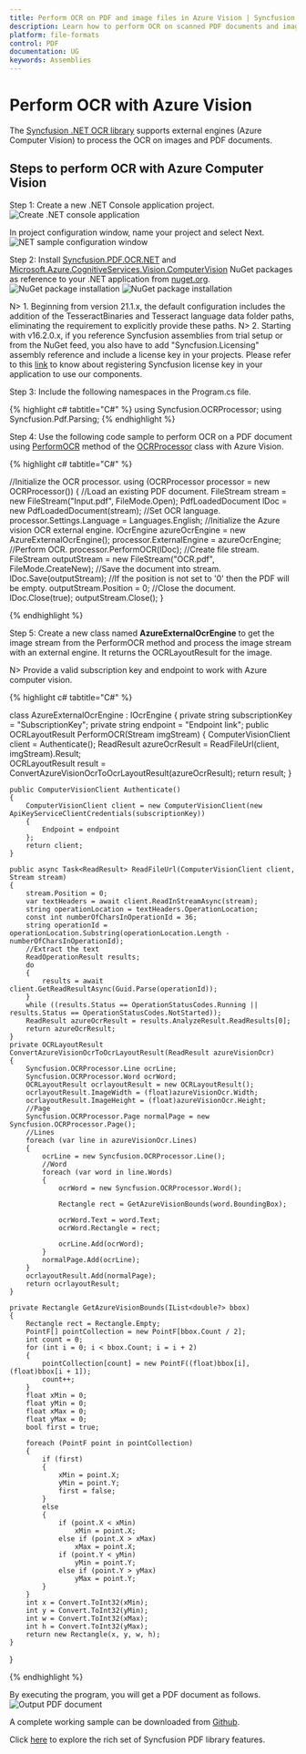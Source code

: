 ```yaml
---
title: Perform OCR on PDF and image files in Azure Vision | Syncfusion
description: Learn how to perform OCR on scanned PDF documents and images in Azure Vision using Syncfusion .NET OCR library. 
platform: file-formats
control: PDF
documentation: UG
keywords: Assemblies
--- 
```


# Perform OCR with Azure Vision 

The [Syncfusion .NET OCR library](https://www.syncfusion.com/document-processing/pdf-framework/net/pdf-library/ocr-process) supports external engines (Azure Computer Vision) to process the OCR on images and PDF documents.

## Steps to perform OCR with Azure Computer Vision 
Step 1: Create a new .NET Console application project. 
![Create .NET console application](OCR-Images/NET-sample-Azure-step1.png) 

In project configuration window, name your project and select Next. 
![NET sample configuration window](OCR-Images/NET-sample-Azure-step2.png)

Step 2: Install [Syncfusion.PDF.OCR.NET](https://www.nuget.org/packages/Syncfusion.PDF.OCR.NET) and [Microsoft.Azure.CognitiveServices.Vision.ComputerVision](https://www.nuget.org/packages/Microsoft.Azure.CognitiveServices.Vision.ComputerVision) NuGet packages as reference to your .NET application from [nuget.org](https://www.nuget.org/). 
![NuGet package installation](OCR-Images/NET-sample-Azure-step3.png)
![NuGet package installation](OCR-Images/NET-sample-Azure-step4.png)

N> 1. Beginning from version 21.1.x, the default configuration includes the addition of the TesseractBinaries and Tesseract language data folder paths, eliminating the requirement to explicitly provide these paths.
N> 2. Starting with v16.2.0.x, if you reference Syncfusion assemblies from trial setup or from the NuGet feed, you also have to add "Syncfusion.Licensing" assembly reference and include a license key in your projects. Please refer to this [link](https://help.syncfusion.com/common/essential-studio/licensing/overview) to know about registering Syncfusion license key in your application to use our components.

Step 3: Include the following namespaces in the Program.cs file. 

{% highlight c# tabtitle="C#" %}
using Syncfusion.OCRProcessor;
using Syncfusion.Pdf.Parsing;
{% endhighlight %}

Step 4: Use the following code sample to perform OCR on a PDF document using [PerformOCR](https://help.syncfusion.com/cr/file-formats/Syncfusion.OCRProcessor.OCRProcessor.html#Syncfusion_OCRProcessor_OCRProcessor_PerformOCR_Syncfusion_Pdf_Parsing_PdfLoadedDocument_System_String_) method of the [OCRProcessor](https://help.syncfusion.com/cr/file-formats/Syncfusion.OCRProcessor.OCRProcessor.html) class with Azure Vision.

{% highlight c# tabtitle="C#" %}

//Initialize the OCR processor.
using (OCRProcessor processor = new OCRProcessor())
{
    //Load an existing PDF document.
    FileStream stream = new FileStream("Input.pdf", FileMode.Open);
    PdfLoadedDocument lDoc = new PdfLoadedDocument(stream);
    //Set OCR language.
    processor.Settings.Language = Languages.English;
    //Initialize the Azure vision OCR external engine.
    IOcrEngine azureOcrEngine = new AzureExternalOcrEngine();
    processor.ExternalEngine = azureOcrEngine;
    //Perform OCR.
    processor.PerformOCR(lDoc);
    //Create file stream.
    FileStream outputStream = new FileStream("OCR.pdf", FileMode.CreateNew);
    //Save the document into stream.
    lDoc.Save(outputStream);
    //If the position is not set to '0' then the PDF will be empty. 
    outputStream.Position = 0;
    //Close the document. 
    lDoc.Close(true);
    outputStream.Close();
}

{% endhighlight %}

Step 5: Create a new class named <b>AzureExternalOcrEngine</b> to get the image stream from the PerformOCR method and process the image stream with an external engine. It returns the OCRLayoutResult for the image. 

N> Provide a valid subscription key and endpoint to work with Azure computer vision.

{% highlight c# tabtitle="C#" %}

class AzureExternalOcrEngine : IOcrEngine
{
    private string subscriptionKey = "SubscriptionKey";
    private string endpoint = "Endpoint link";
    public OCRLayoutResult PerformOCR(Stream imgStream)
    {
        ComputerVisionClient client = Authenticate();
        ReadResult azureOcrResult = ReadFileUrl(client, imgStream).Result;               
        OCRLayoutResult result = ConvertAzureVisionOcrToOcrLayoutResult(azureOcrResult);
        return result;
    }

    public ComputerVisionClient Authenticate()
    {
        ComputerVisionClient client = new ComputerVisionClient(new ApiKeyServiceClientCredentials(subscriptionKey))
        {
            Endpoint = endpoint
        };
        return client;
    }

    public async Task<ReadResult> ReadFileUrl(ComputerVisionClient client, Stream stream)
    {
        stream.Position = 0;
        var textHeaders = await client.ReadInStreamAsync(stream);
        string operationLocation = textHeaders.OperationLocation;
        const int numberOfCharsInOperationId = 36;
        string operationId = operationLocation.Substring(operationLocation.Length - numberOfCharsInOperationId);        
        //Extract the text
        ReadOperationResult results;
        do
        {
            results = await client.GetReadResultAsync(Guid.Parse(operationId));
        }
        while ((results.Status == OperationStatusCodes.Running || results.Status == OperationStatusCodes.NotStarted));
        ReadResult azureOcrResult = results.AnalyzeResult.ReadResults[0];
        return azureOcrResult;
    }
    private OCRLayoutResult ConvertAzureVisionOcrToOcrLayoutResult(ReadResult azureVisionOcr)
    {
        Syncfusion.OCRProcessor.Line ocrLine;
        Syncfusion.OCRProcessor.Word ocrWord;        
        OCRLayoutResult ocrlayoutResult = new OCRLayoutResult();         
        ocrlayoutResult.ImageWidth = (float)azureVisionOcr.Width;
        ocrlayoutResult.ImageHeight = (float)azureVisionOcr.Height;
        //Page
        Syncfusion.OCRProcessor.Page normalPage = new Syncfusion.OCRProcessor.Page();
        //Lines
        foreach (var line in azureVisionOcr.Lines)
        {
            ocrLine = new Syncfusion.OCRProcessor.Line();
            //Word
            foreach (var word in line.Words)
            {
                ocrWord = new Syncfusion.OCRProcessor.Word();

                Rectangle rect = GetAzureVisionBounds(word.BoundingBox);

                ocrWord.Text = word.Text;
                ocrWord.Rectangle = rect;

                ocrLine.Add(ocrWord);
            }
            normalPage.Add(ocrLine);
        }
        ocrlayoutResult.Add(normalPage);
        return ocrlayoutResult;
    }

    private Rectangle GetAzureVisionBounds(IList<double?> bbox)
    {
        Rectangle rect = Rectangle.Empty;
        PointF[] pointCollection = new PointF[bbox.Count / 2];
        int count = 0;
        for (int i = 0; i < bbox.Count; i = i + 2)
        {
            pointCollection[count] = new PointF((float)bbox[i], (float)bbox[i + 1]);
            count++;
        }
        float xMin = 0;
        float yMin = 0;
        float xMax = 0;
        float yMax = 0;
        bool first = true;

        foreach (PointF point in pointCollection)
        {
            if (first)
            {
                xMin = point.X;
                yMin = point.Y;
                first = false;
            }
            else
            {
                if (point.X < xMin)
                    xMin = point.X;
                else if (point.X > xMax)
                    xMax = point.X;
                if (point.Y < yMin)
                    yMin = point.Y;
                else if (point.Y > yMax)
                    yMax = point.Y;
            }
        }
        int x = Convert.ToInt32(xMin);
        int y = Convert.ToInt32(yMin);
        int w = Convert.ToInt32(xMax);
        int h = Convert.ToInt32(yMax);
        return new Rectangle(x, y, w, h);
    }
}

{% endhighlight %}

By executing the program, you will get a PDF document as follows. 
![Output PDF document](OCR-Images/Output.png)   

A complete working sample can be downloaded from [Github](https://github.com/SyncfusionExamples/OCR-csharp-examples/tree/master/Azure%20Vision).

Click [here](https://www.syncfusion.com/document-processing/pdf-framework/net-core) to explore the rich set of Syncfusion PDF library features.

